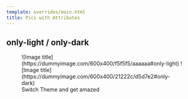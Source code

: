 ```yaml
---
template: overrides/main.html
title: Pics with Attributes
---
```


## only-light / only-dark

<figure markdown>
  ![Image title](https://dummyimage.com/600x400/f5f5f5/aaaaaa#only-light)
  ![Image title](https://dummyimage.com/600x400/21222c/d5d7e2#only-dark)
  <figcaption>Switch Theme and get amazed</figcaption>
</figure markdown>
